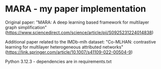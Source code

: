 # MARA - my paper implementation

Original paper: "MARA: A deep learning based framework for multilayer graph simplification" (https://www.sciencedirect.com/science/article/pii/S0925231224014838)

Additional paper related to the IMDb-mlh dataset: "Co-MLHAN: contrastive learning for multilayer heterogeneous attributed networks" (https://link.springer.com/article/10.1007/s41109-022-00504-9)

Python 3.12.3 - dependencies are in requirements.txt
